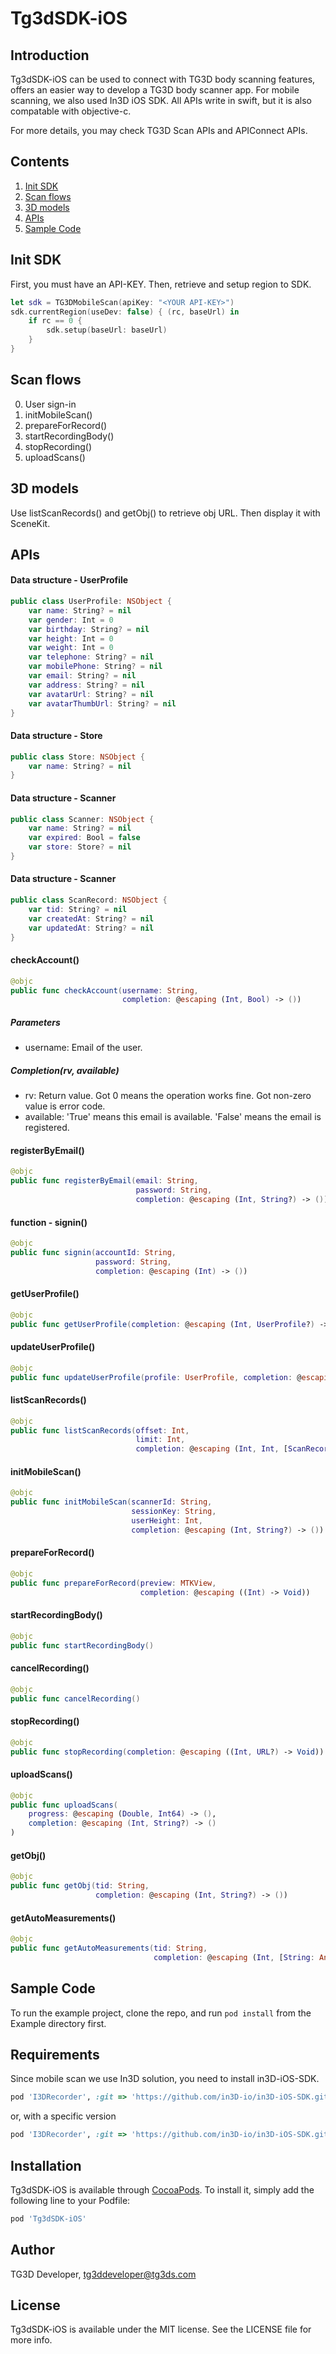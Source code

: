 # Tg3dSDK-iOS

## Introduction

Tg3dSDK-iOS can be used to connect with TG3D body scanning features, offers an easier way to develop a TG3D body scanner app. For mobile scanning, we also used In3D iOS SDK. All APIs write in swift, but it is also compatable with objective-c.

For more details, you may check TG3D Scan APIs and APIConnect APIs.

## Contents

1. [Init SDK](#init-sdk)
2. [Scan flows](#scan-flows)
3. [3D models](#3d-models)
4. [APIs](#apis)
5. [Sample Code](#sample-code)

## Init SDK

First, you must have an API-KEY. Then, retrieve and setup region to SDK.

```swift
let sdk = TG3DMobileScan(apiKey: "<YOUR API-KEY>")
sdk.currentRegion(useDev: false) { (rc, baseUrl) in
    if rc == 0 {
        sdk.setup(baseUrl: baseUrl)
    }
}
```

## Scan flows

0. User sign-in
1. initMobileScan()
2. prepareForRecord()
3. startRecordingBody()
4. stopRecording()
5. uploadScans()

## 3D models

Use listScanRecords() and getObj() to retrieve obj URL. Then display it with SceneKit.

## APIs

#### Data structure - UserProfile

```swift
public class UserProfile: NSObject {
    var name: String? = nil
    var gender: Int = 0
    var birthday: String? = nil
    var height: Int = 0
    var weight: Int = 0
    var telephone: String? = nil
    var mobilePhone: String? = nil
    var email: String? = nil
    var address: String? = nil
    var avatarUrl: String? = nil
    var avatarThumbUrl: String? = nil
}
```

#### Data structure - Store

```swift
public class Store: NSObject {
    var name: String? = nil
}
```

#### Data structure - Scanner

```swift
public class Scanner: NSObject {
    var name: String? = nil
    var expired: Bool = false
    var store: Store? = nil
}
```

#### Data structure - Scanner

```swift
public class ScanRecord: NSObject {
    var tid: String? = nil
    var createdAt: String? = nil
    var updatedAt: String? = nil
}
```

#### checkAccount()
```swift
@objc
public func checkAccount(username: String,
                         completion: @escaping (Int, Bool) -> ())
```
##### Parameters

- username: Email of the user.

##### Completion(rv, available)

- rv: Return value. Got 0 means the operation works fine. Got non-zero value is error code. 
- available: 'True' means this email is available. 'False' means the email is registered.

#### registerByEmail()
```swift
@objc
public func registerByEmail(email: String,
                            password: String,
                            completion: @escaping (Int, String?) -> ())
```

#### function - signin()
```swift
@objc
public func signin(accountId: String,
                   password: String,
                   completion: @escaping (Int) -> ())
```

#### getUserProfile()
```swift
@objc
public func getUserProfile(completion: @escaping (Int, UserProfile?) -> ())
```

#### updateUserProfile()
```swift
@objc
public func updateUserProfile(profile: UserProfile, completion: @escaping (Int) -> ())
```

#### listScanRecords()
```swift
@objc
public func listScanRecords(offset: Int,
                            limit: Int,
                            completion: @escaping (Int, Int, [ScanRecord]) -> ())
```

#### initMobileScan()
```swift
@objc
public func initMobileScan(scannerId: String,
                           sessionKey: String,
                           userHeight: Int,
                           completion: @escaping (Int, String?) -> ())
```

#### prepareForRecord()
```swift
@objc
public func prepareForRecord(preview: MTKView,
                             completion: @escaping ((Int) -> Void))
```

#### startRecordingBody()
```swift
@objc
public func startRecordingBody()
```

#### cancelRecording()
```swift
@objc
public func cancelRecording()
```

#### stopRecording()
```swift
@objc
public func stopRecording(completion: @escaping ((Int, URL?) -> Void))
```

#### uploadScans()
```swift
@objc
public func uploadScans(
    progress: @escaping (Double, Int64) -> (),
    completion: @escaping (Int, String?) -> ()
)
```

#### getObj()
```swift
@objc
public func getObj(tid: String,
                   completion: @escaping (Int, String?) -> ())
```

#### getAutoMeasurements()
```swift
@objc
public func getAutoMeasurements(tid: String,
                                completion: @escaping (Int, [String: Any]?) -> ())
```


## Sample Code

To run the example project, clone the repo, and run `pod install` from the Example directory first.

## Requirements

Since mobile scan we use In3D solution, you need to install in3D-iOS-SDK.

```ruby
pod 'I3DRecorder', :git => 'https://github.com/in3D-io/in3D-iOS-SDK.git'
```

or, with a specific version

```ruby
pod 'I3DRecorder', :git => 'https://github.com/in3D-io/in3D-iOS-SDK.git', :commit => 'ecacda7'
```

## Installation

Tg3dSDK-iOS is available through [CocoaPods](https://cocoapods.org). To install
it, simply add the following line to your Podfile:

```ruby
pod 'Tg3dSDK-iOS'
```

## Author

TG3D Developer, tg3ddeveloper@tg3ds.com

## License

Tg3dSDK-iOS is available under the MIT license. See the LICENSE file for more info.
